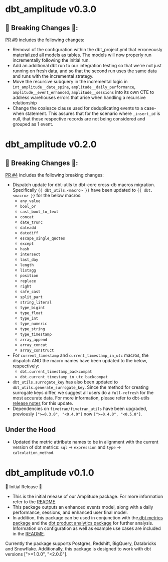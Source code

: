 # dbt_amplitude v0.3.0
## 🚨 Breaking Changes 🚨:
[PR #9](https://github.com/fivetran/dbt_amplitude/pull/9) includes the following changes:
- Removal of the configuration within the dbt_project.yml that erroneously materialized all models as tables. The models will now properly run incrementally following the initial run.
- Add an additional dbt run to our integration testing so that we're not just running on fresh data, and so that the second run uses the same data and runs with the incremental strategy. 
- Move the recursive subquery in the incremental logic in `int_amplitude__date_spine`, `amplitude__daily_performance`, `amplitude__event_enhanced`, `amplitude__sessions` into its own CTE to address warehouses errors that arise when handling a recursive relationship
- Change the coalesce clause used for deduplicating events to a case-when statement. This assures that for the scenario where `_insert_id` is null, that those respective records are not being considered and grouped as 1 event.

# dbt_amplitude v0.2.0

## 🚨 Breaking Changes 🚨:
[PR #4](https://github.com/fivetran/dbt_amplitude/pull/4) includes the following breaking changes:
- Dispatch update for dbt-utils to dbt-core cross-db macros migration. Specifically `{{ dbt_utils.<macro> }}` have been updated to `{{ dbt.<macro> }}` for the below macros:
    - `any_value`
    - `bool_or`
    - `cast_bool_to_text`
    - `concat`
    - `date_trunc`
    - `dateadd`
    - `datediff`
    - `escape_single_quotes`
    - `except`
    - `hash`
    - `intersect`
    - `last_day`
    - `length`
    - `listagg`
    - `position`
    - `replace`
    - `right`
    - `safe_cast`
    - `split_part`
    - `string_literal`
    - `type_bigint`
    - `type_float`
    - `type_int`
    - `type_numeric`
    - `type_string`
    - `type_timestamp`
    - `array_append`
    - `array_concat`
    - `array_construct`
- For `current_timestamp` and `current_timestamp_in_utc` macros, the dispatch AND the macro names have been updated to the below, respectively:
    - `dbt.current_timestamp_backcompat`
    - `dbt.current_timestamp_in_utc_backcompat`
- `dbt_utils.surrogate_key` has also been updated to `dbt_utils.generate_surrogate_key`. Since the method for creating surrogate keys differ, we suggest all users do a `full-refresh` for the most accurate data. For more information, please refer to dbt-utils [release notes](https://github.com/dbt-labs/dbt-utils/releases) for this update.
- Dependencies on `fivetran/fivetran_utils` have been upgraded, previously `[">=0.3.0", "<0.4.0"]` now `[">=0.4.0", "<0.5.0"]`.

## Under the Hood
- Updated the metric attribute names to be in alignment with the current version of dbt metrics: `sql` -> `expression` and `type` -> `calculation_method`.
# dbt_amplitude v0.1.0
🎉 Initial Release 🎉
- This is the initial release of our Amplitude package. For more information refer to the [README](https://github.com/fivetran/dbt_amplitude/blob/main/README.md).
- This package outputs an enhanced events model, along with a daily performance, sessions, and enhanced user final model. 
- In addition, this package can be used in conjunction with the[ dbt metrics package](https://github.com/dbt-labs/dbt_metrics) and the [dbt product analytics package](https://github.com/mjirv/dbt_product_analytics) for further analysis. Information on configuration as well as example use cases are included in the [README](https://github.com/fivetran/dbt_amplitude/blob/main/README.md).

Currently the package supports Postgres, Redshift, BigQuery, Databricks and Snowflake. Additionally, this package is designed to work with dbt versions [">=1.0.0", "<2.0.0"].